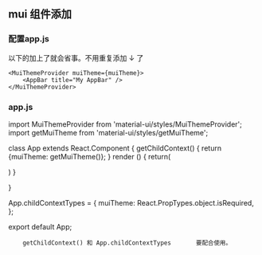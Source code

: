##  mui  组件添加

### 配置app.js   
以下的加上了就会省事。不用重复添加  ↓  了

    <MuiThemeProvider muiTheme={muiTheme}>
        <AppBar title="My AppBar" />
    </MuiThemeProvider>






### app.js

import MuiThemeProvider from 'material-ui/styles/MuiThemeProvider';
import getMuiTheme from 'material-ui/styles/getMuiTheme';

class App extends React.Component {
    getChildContext() {
      return {muiTheme: getMuiTheme()};
    }
    render () {
        return(
            <div>
                 <AppBar title="My AppBar" />
            </div>
        )
    }

}


App.childContextTypes = {
  muiTheme: React.PropTypes.object.isRequired,
};

export default App;



        getChildContext() 和 App.childContextTypes       要配合使用。
